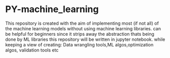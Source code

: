 # PY-machine_learning
This repository is created with the aim of implementing most (if not all) of the machine learning models without using machine learning libraries.
can be helpful for beginners since it strips away the abstraction thats being done by ML libraries
this repository will be written in jupyter notebook.
while keeping a view of creating: Data wrangling tools,ML algos,optimization algos, validation tools etc

